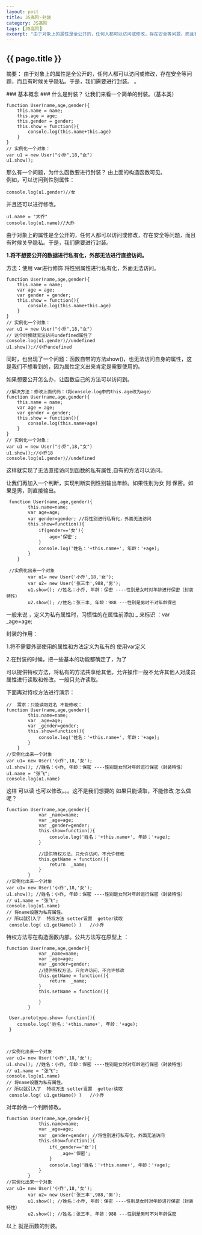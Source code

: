 ```yaml
---
layout: post
title: JS高阶-封装
category: JS高阶
tags: [JS高阶]
excerpt: "由于对象上的属性是全公开的，任何人都可以访问或修改，存在安全等问题，而且有时候关乎隐私。于是，我们需要进行封装。"
---
```

<h2>{{ page.title }}</h2>
<p class="zhai">摘要：
由于对象上的属性是全公开的，任何人都可以访问或修改，存在安全等问题，而且有时候关乎隐私。于是，我们需要进行封装。 。</p>
<!--<p>{{ page.date | date_to_string }}</p>-->
### 基本概念 ###
什么是封装？
让我们来看一个简单的封装。（基本类）

	function User(name,age,gender){
        this.name = name;
        this.age = age;
        this.gender = gender;
        this.show = function(){
            console.log(this.name+this.age)
        }
    }
	// 实例化一个对象：
 	var u1 = new User("小乔",18,"女")
    u1.show();

那么有一个问题，为什么函数要进行封装？
由上面的构造函数可见。  
例如，可以访问到性别属性：

	console.log(u1.gender)//女  
并且还可以进行修改。

	u1.name = "大乔"
    console.log(u1.name)//大乔

由于对象上的属性是全公开的，任何人都可以访问或修改，存在安全等问题，而且有时候关乎隐私。于是，我们需要进行封装。  

**1.将不想要公开的数据进行私有化，外部无法进行直接访问。**

方法：使用 var进行修饰  将性别属性进行私有化，外面无法访问。

  	function User(name,age,gender){
        this.name = name;
        var age = age;
        var gender = gender;
        this.show = function(){
            console.log(this.name+this.age)
        }
    }
    // 实例化一个对象：
    var u1 = new User("小乔",18,"女")
    // 这个时候就无法访问undefined属性了
    console.log(u1.gender)//undefined
    u1.show();//小乔undefined

同时，也出现了一个问题：函数自带的方法show()，也无法访问自身的属性，这是我们不想看到的，因为属性定义出来肯定是需要使用的。

如果想要公开怎么办，让函数自己的方法可以访问到。

	//解决方法：修改上面代码：（将console.log中的this.age改为age）
    function User(name,age,gender){
        this.name = name;
        var age = age;
        var gender = gender;
        this.show = function(){
            console.log(this.name+age)
        }
    }
    // 实例化一个对象：
    var u1 = new User("小乔",18,"女")
    u1.show();//小乔18
    console.log(u1.gender)//undefined

这样就实现了无法直接访问到函数的私有属性,自有的方法可以访问。

让我们再加入一个判断，实现判断实例性别输出年龄。如果性别为女 则 保密。如果是男，则直接输出。

  	 function User(name,age,gender){
			this.name=name;
			var age=age;
			var gender=gender; //将性别进行私有化，外面无法访问
			this.show=function(){
				if(gender=='女'){
					age='保密';
				}
				console.log('姓名：'+this.name+', 年龄：'+age);
			}
		}

	 //实例化出来一个对象
			var u1= new User('小乔',18,'女');
			var u2= new User('张三丰',988,'男');
			u1.show(); //姓名：小乔, 年龄：保密 ----性别是女时对年龄进行保密（封装特性） 
			u2.show(); //姓名：张三丰, 年龄：988 ---性别是男时不对年龄保密 


一般来说 ，定义为私有属性时，习惯性的在属性前添加 _ 来标识  ：var _age=age;

封装的作用：

1.将不需要外部使用的属性和方法定义为私有的  使用var定义

2.在封装的时候，把一些基本的功能都确定了，为了

可以提供特权方法，将私有的方法共享给其他，允许操作一般不允许其他人对成员属性进行读取和修改。一般只允许读取。

下面再对特权方法进行演示：

    //  需求：只能读取姓名 不能修改：
    function User(name,age,gender){
			this.name=name;
			var _age=age;
			var _gender=gender; 
			this.show=function(){
				console.log('姓名：'+this.name+', 年龄：'+age);
			}
		}
    //实例化出来一个对象
    var u1= new User('小乔',18,'女');
	u1.show(); //姓名：小乔, 年龄：保密 ----性别是女时对年龄进行保密（封装特性） 
    u1.name = "张飞";
    console.log(u1.name)   

这样 可以读  也可以修改。。。这不是我们想要的
如果只能读取，不能修改  怎么做呢？ 

    function User(name,age,gender){
				var _name=name;
				var _age=age;
				var _gender=gender; 
				this.show=function(){
					console.log('姓名：'+this.name+', 年龄：'+age);
				}

                //提供特权方法，只允许访问，不允许修改
                this.getName = function(){
                    return  _name;
                }
			}
    //实例化出来一个对象
    var u1= new User('小乔',18,'女');
	u1.show(); //姓名：小乔, 年龄：保密 ----性别是女时对年龄进行保密（封装特性） 
    // u1.name = "张飞";
    console.log(u1.name)   
    // 将name设置为私有属性。
    // 所以就引入了  特权方法 setter设置  getter读取
     console.log( u1.getName() )   //小乔  
特权方法写在构造函数内部。公共方法写在原型上 ： 


    function User(name,age,gender){
				var _name=name;
				var _age=age;
				var _gender=gender; 
                //提供特权方法，只允许访问，不允许修改
                this.getName = function(){
                    return  _name;
                }
                this.setName = function(){

                }
			}

     User.prototype.show= function(){
        console.log('姓名：'+this.name+', 年龄：'+age);
     }       


     
    //实例化出来一个对象
    var u1= new User('小乔',18,'女');
	u1.show(); //姓名：小乔, 年龄：保密 ----性别是女时对年龄进行保密（封装特性） 
    // u1.name = "张飞";
    console.log(u1.name)   
    // 将name设置为私有属性。
    // 所以就引入了  特权方法 setter设置  getter读取
     console.log( u1.getName() )   //小乔  


对年龄做一个判断修改。

	function User(name,age,gender){
				this.name=name;
				var _age=age;
				var _gender=gender; //将性别进行私有化，外面无法访问
				this.show=function(){
					if(_gender=='女'){
						_age='保密';
					}
					console.log('姓名：'+this.name+', 年龄：'+age);
				}
			}
    //实例化出来一个对象
    var u1= new User('小乔',18,'女');
			var u2= new User('张三丰',988,'男');
			u1.show(); //姓名：小乔, 年龄：保密 ----性别是女时对年龄进行保密（封装特性） 
			u2.show(); //姓名：张三丰, 年龄：988 ---性别是男时不对年龄保密 


以上  就是函数的封装。